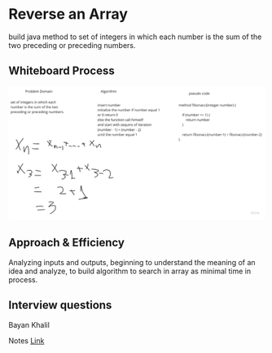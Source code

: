 # Reverse an Array

build java method to set of integers in which each number is the sum of the two preceding or
preceding numbers.

## Whiteboard Process

![insertShiftArray](./fibonacci.jpg)

## Approach & Efficiency

Analyzing inputs and outputs, beginning to understand the meaning of an idea and analyze, to build
algorithm to search in array as minimal time in process.

## Interview questions

Bayan Khalil

Notes [Link](https://docs.google.com/spreadsheets/d/1QtuvuyDUXiRvYwAt_f0oJR34RYpxSH84ymzrmRoYKtw/edit?usp=sharing)
